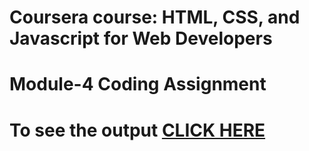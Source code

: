 # Coursera course: HTML, CSS, and Javascript for Web Developers
# Module-4 Coding Assignment
# To see the output [CLICK HERE](https://sonali582000.github.io/CourseraCourse/module4-solution/index.html)
